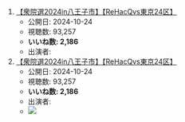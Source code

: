 1.  [【衆院選2024in八王子市】【ReHacQvs東京24区】](/rehacq_fan/ids/https://www.youtube.com/watch?v=ga1Jlsw4vRU "wikilink")
    -   公開日: 2024-10-24
    -   視聴数: 93,257
    -   **いいね数: 2,186**
    -   出演者: 
1.  [【衆院選2024in八王子市】【ReHacQvs東京24区】](https://www.youtube.com/watch?v=ga1Jlsw4vRU)
    -   公開日: 2024-10-24
    -   視聴数: 93,257
    -   **いいね数: 2,186**
    -   出演者: 
    - [![](https://img.youtube.com/vi/ga1Jlsw4vRU/hqdefault.jpg)](https://www.youtube.com/watch?v=ga1Jlsw4vRU)
